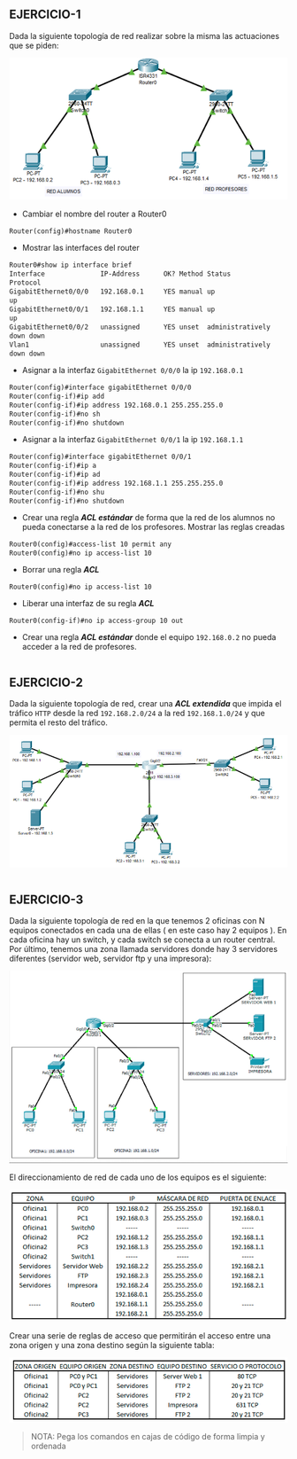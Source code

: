 ## EJERCICIO-1

Dada la siguiente topología de red realizar sobre la misma las actuaciones que se piden:

![](img/001.png)


+ Cambiar el nombre del router a Router0

```
Router(config)#hostname Router0
```

+ Mostrar las interfaces del router

```
Router0#show ip interface brief 
Interface              IP-Address      OK? Method Status                Protocol 
GigabitEthernet0/0/0   192.168.0.1     YES manual up                    up 
GigabitEthernet0/0/1   192.168.1.1     YES manual up                    up 
GigabitEthernet0/0/2   unassigned      YES unset  administratively down down 
Vlan1                  unassigned      YES unset  administratively down down
```

+ Asignar a la interfaz `GigabitEthernet 0/0/0` la ip `192.168.0.1`

```
Router(config)#interface gigabitEthernet 0/0/0
Router(config-if)#ip add
Router(config-if)#ip address 192.168.0.1 255.255.255.0
Router(config-if)#no sh
Router(config-if)#no shutdown 
```

+ Asignar a la interfaz `GigabitEthernet 0/0/1` la ip `192.168.1.1`

```
Router(config)#interface gigabitEthernet 0/0/1
Router(config-if)#ip a
Router(config-if)#ip ad
Router(config-if)#ip address 192.168.1.1 255.255.255.0
Router(config-if)#no shu
Router(config-if)#no shutdown 
```

+ Crear una regla ***ACL estándar*** de forma que la red de los alumnos no pueda conectarse a la red de los profesores. Mostrar las reglas creadas

```
Router0(config)#access-list 10 permit any
Router0(config)#no ip access-list 10
```

+ Borrar una regla ***ACL***

```
Router0(config)#no ip access-list 10
```

+ Liberar una interfaz de su regla ***ACL***

```
Router0(config-if)#no ip access-group 10 out
```

+ Crear una regla ***ACL estándar*** donde el equipo `192.168.0.2` no pueda acceder a la red de profesores.

```

```

## EJERCICIO-2

Dada la siguiente topología de red, crear una ***ACL extendida*** que impida el tráfico `HTTP` desde la red `192.168.2.0/24` a la red `192.168.1.0/24` y que permita el resto del tráfico.

![](img/002.png)


```

```


## EJERCICIO-3

Dada la siguiente topología de red en la que tenemos 2 oficinas con N equipos conectados en cada una de ellas ( en este caso hay 2 equipos ). En cada oficina hay un switch, y cada switch se conecta a un router central. Por último, tenemos una zona llamada servidores donde hay 3 servidores diferentes (servidor web, servidor ftp y una impresora):

![](img/003.png)

El direccionamiento de red de cada uno de los equipos es el siguiente:

![](img/004.png)

Crear una serie de reglas de acceso que permitirán el acceso entre una zona origen y una zona destino según la siguiente tabla:

![](img/005.png)

>NOTA: Pega los comandos en cajas de código de forma limpia y ordenada